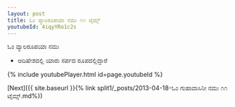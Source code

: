 ```yaml
---
layout: post
title: ಓಂ ವ್ಯಾಲರೂಪಯಾ ನಮಃ ೧೧ ಟೈಮ್ಸ್
youtubeId: 4iqyYRo1c2s
---
```

 
 
 ಓಂ ವ್ಯಾಲರೂಪಯಾ ನಮಃ  
 
 -  ಆದಿಷೇಶದಲ್ಲಿ ಯಾರು ಸರ್ಪದ ರೂಪದಲ್ಲಿದ್ದಾರೆ 
 
  
 
  
 
 
 
 
 
 


{% include youtubePlayer.html id=page.youtubeId %}
 
[Next]({{ site.baseurl }}{% link  split1/_posts/2013-04-18-ಓಂ ಗುಹಾವಾಸಿನೀ ನಮಃ ೧೧ ಟೈಮ್ಸ್.md%})
 

